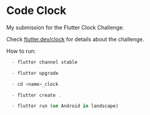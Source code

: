 # Code Clock

My submission for the Flutter Clock Challenge.

Check [flutter.dev/clock](https://flutter.dev/clock) for details about the challenge.

How to run:

```dart
  - flutter channel stable
```

```dart
  - flutter upgrade
```

```dart
  - cd <name>_clock
```

```dart
  - flutter create .
```

```dart
  - flutter run (on Android in landscape)
```
